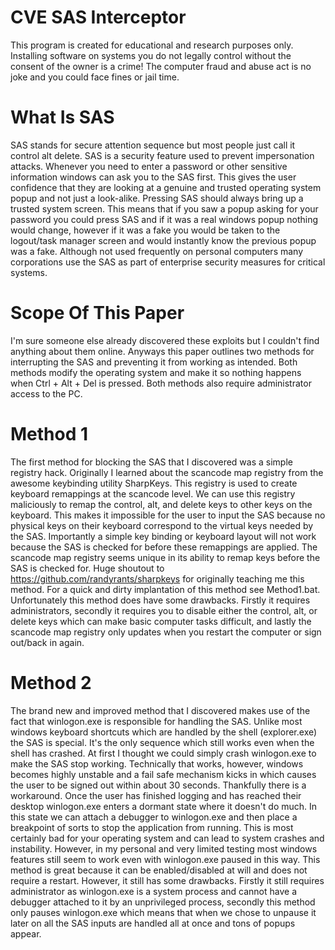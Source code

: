 # CVE SAS Interceptor
This program is created for educational and research purposes only. Installing software on systems you do not legally control without the consent of the owner is a crime! The computer fraud and abuse act is no joke and you could face fines or jail time.

# What Is SAS
SAS stands for secure attention sequence but most people just call it control alt delete. SAS is a security feature used to prevent impersonation attacks. Whenever you need to enter a password or other sensitive information windows can ask you to the SAS first. This gives the user confidence that they are looking at a genuine and trusted operating system popup and not just a look-alike. Pressing SAS should always bring up a trusted system screen. This means that if you saw a popup asking for your password you could press SAS and if it was a real windows popup nothing would change, however if it was a fake you would be taken to the logout/task manager screen and would instantly know the previous popup was a fake. Although not used frequently on personal computers many corporations use the SAS as part of enterprise security measures for critical systems.

# Scope Of This Paper
I'm sure someone else already discovered these exploits but I couldn't find anything about them online. Anyways this paper outlines two methods for interrupting the SAS and preventing it from working as intended. Both methods modify the operating system and make it so nothing happens when Ctrl + Alt + Del is pressed. Both methods also require administrator access to the PC.

# Method 1
The first method for blocking the SAS that I discovered was a simple registry hack. Originally I learned about the scancode map registry from the awesome keybinding utility SharpKeys. This registry is used to create keyboard remappings at the scancode level. We can use this registry maliciously to remap the control, alt, and delete keys to other keys on the keyboard. This makes it impossible for the user to input the SAS because no physical keys on their keyboard correspond to the virtual keys needed by the SAS. Importantly a simple key binding or keyboard layout will not work because the SAS is checked for before these remappings are applied. The scancode map registry seems unique in its ability to remap keys before the SAS is checked for. Huge shoutout to https://github.com/randyrants/sharpkeys for originally teaching me this method. For a quick and dirty implantation of this method see Method1.bat. Unfortunately this method does have some drawbacks. Firstly it requires administrators, secondly it requires you to disable either the control, alt, or delete keys which can make basic computer tasks difficult, and lastly the scancode map registry only updates when you restart the computer or sign out/back in again.

# Method 2
The brand new and improved method that I discovered makes use of the fact that winlogon.exe is responsible for handling the SAS. Unlike most windows keyboard shortcuts which are handled by the shell (explorer.exe) the SAS is special. It's the only sequence which still works even when the shell has crashed. At first I thought we could simply crash winlogon.exe to make the SAS stop working. Technically that works, however, windows becomes highly unstable and a fail safe mechanism kicks in which causes the user to be signed out within about 30 seconds. Thankfully there is a workaround. Once the user has finished logging and has reached their desktop winlogon.exe enters a dormant state where it doesn't do much. In this state we can attach a debugger to winlogon.exe and then place a breakpoint of sorts to stop the application from running. This is most certainly bad for your operating system and can lead to system crashes and instability. However, in my personal and very limited testing most windows features still seem to work even with winlogon.exe paused in this way. This method is great because it can be enabled/disabled at will and does not require a restart. However, it still has some drawbacks. Firstly it still requires administrator as winlogon.exe is a system process and cannot have a debugger attached to it by an unprivileged process, secondly this method only pauses winlogon.exe which means that when we chose to unpause it later on all the SAS inputs are handled all at once and tons of popups appear.
